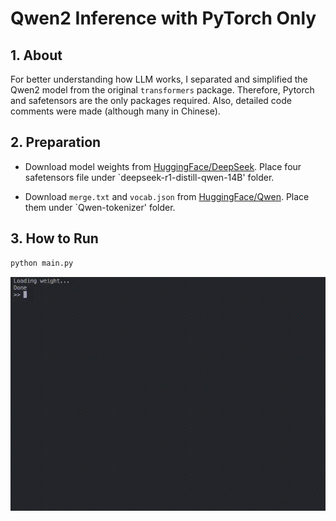 # Qwen2 Inference with PyTorch Only

## 1. About

For better understanding how LLM works, I separated and simplified the Qwen2 model from the original `transformers` package. Therefore, Pytorch and safetensors are the only packages required. Also, detailed code comments were made (although many in Chinese).

## 2. Preparation

- Download model weights from [HuggingFace/DeepSeek](https://huggingface.co/deepseek-ai/DeepSeek-R1-Distill-Qwen-14B/tree/main). Place four safetensors file under `deepseek-r1-distill-qwen-14B' folder.

- Download `merge.txt` and `vocab.json` from [HuggingFace/Qwen](https://huggingface.co/Qwen/Qwen2.5-7B-Instruct-1M/tree/main). Place them under `Qwen-tokenizer' folder.

## 3. How to Run

```python
python main.py
```
![](./example.gif)